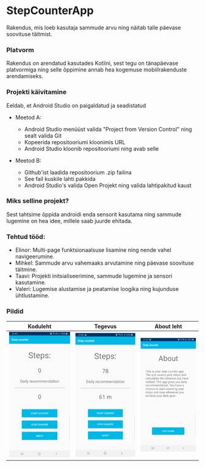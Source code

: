 # StepCounterApp
Rakendus, mis loeb kasutaja sammude arvu ning näitab talle päevase soovituse täitmist.

### Platvorm
Rakendus on arendatud kasutades Kotlini, sest tegu on tänapäevase platvormiga ning selle õppimine annab hea kogemuse mobiilrakenduste arendamiseks.

### Projekti käivitamine
Eeldab, et Android Studio on paigaldatud ja seadistatud
- Meetod A:
  - Android Studio menüüst valida "Project from Version Control" ning sealt valida Git
  - Kopeerida repositooriumi kloonimis URL
  - Android Studio kloonib repositooriumi ning avab selle

- Meetod B:
  - Github'ist laadida repositoorium .zip failina
  - See fail kuskile lahti pakkida
  - Android Studio's valida Open Projekt ning valida lahtipakitud kaust


### Miks selline projekt?
Sest tahtsime õppida androidi enda sensorit kasutama ning sammude lugemine on hea idee, millele saab juurde ehitada.

### Tehtud tööd:
- Elinor: Multi-page funktsionaalsuse lisamine ning nende vahel navigeerumine.
- Mihkel: Sammude arvu vahemaaks arvutamine ning päevase soovituse täitmine.
- Taavi: Projekti initsialiseerimine, sammude lugemine ja sensori kasutamine.
- Valeri: Lugemise alustamise ja peatamise loogika ning kujunduse ühtlustamine.

### Pildid
Koduleht             |  Tegevus | About leht
:-------------------------:|:-------------------------:|:-------------------------:
![](https://raw.githubusercontent.com/TaaviMeinberg/StepCounterApp/master/images/steps0.jpg)  |  ![](https://raw.githubusercontent.com/TaaviMeinberg/StepCounterApp/master/images/steps1.jpg) | ![](https://raw.githubusercontent.com/TaaviMeinberg/StepCounterApp/master/images/about.jpg)
